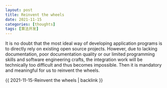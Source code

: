 ```yaml
---
layout: post
title: Reinvent the wheels
date: 2021-11-15
categories: [thoughts]
tags: [算法开发]
---
```


It is no doubt that the most ideal way of developing application programs is to directly rely on existing open source projects. However, due to lacking documentation, poor documentation quality or our limited programming skills and software engineering crafts, the integration work will be technically too difficult and thus becomes impossible. Then it is mandatory and meaningful for us to reinvent the wheels.

{{ 2021-11-15-Reinvent the wheels | backlink }}
